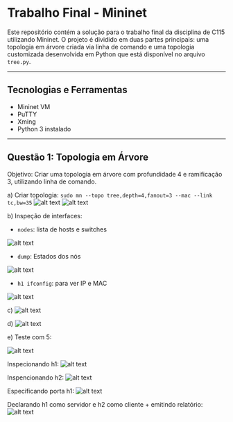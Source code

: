 # Trabalho Final - Mininet

Este repositório contém a solução para o trabalho final da disciplina de C115 utilizando Mininet. O projeto é dividido em duas partes principais: uma topologia em árvore criada via linha de comando e uma topologia customizada desenvolvida em Python que está disponível no arquivo `tree.py`.

---

## Tecnologias e Ferramentas

- Mininet VM
- PuTTY
- Xming
- Python 3 instalado

---

## Questão 1: Topologia em Árvore
Objetivo: Criar uma topologia em árvore com profundidade 4 e ramificação 3, utilizando linha de comando.

a) Criar topologia:  `sudo mn --topo tree,depth=4,fanout=3 --mac --link tc,bw=35`
![alt text](image.png)
![alt text](image-1.png)



b) Inspeção de interfaces: 
- `nodes`: lista de hosts e switches 

![alt text](image-2.png)

- `dump`: Estados dos nós

![alt text](image-3.png)

- `h1 ifconfig`: para ver IP e MAC

![alt text](image-4.png)

c) ![alt text](<diagrama mininet.png>)


d) ![alt text](image-5.png)

e) Teste com 5:

![alt text](image-6.png)

Inspecionando h1: ![alt text](image-7.png)

Inspencionando h2: ![alt text](image-8.png)

Especificando porta h1: ![alt text](image-9.png)

Declarando h1 como servidor e h2 como cliente + emitindo relatório: ![alt text](image-10.png)



